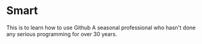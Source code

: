 # Smart
This is to learn how to use Github
A seasonal professional who hasn't done any serious programming for over 30 years.
